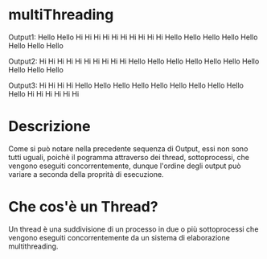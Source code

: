 # multiThreading

Output1: Hello Hello Hi Hi Hi Hi Hi Hi Hi Hi Hi Hi Hello Hello Hello Hello Hello Hello Hello Hello

Output2: Hi Hi Hi Hi Hi Hi Hi Hi Hi Hi Hello Hello Hello Hello Hello Hello Hello Hello Hello Hello

Output3: Hi Hi Hi Hi Hello Hello Hello Hello Hello Hello Hello Hello Hello Hello Hi Hi Hi Hi Hi Hi

# Descrizione 

Come si può notare nella precedente sequenza di Output, essi non sono tutti uguali, poichè il pogramma attraverso dei thread, sottoprocessi, che vengono eseguiti concorrentemente, dunque l'ordine degli output può variare a seconda della proprità di esecuzione.

# Che cos'è un Thread?

Un thread è una suddivisione di un processo in due o più sottoprocessi che vengono eseguiti concorrentemente da un sistema di elaborazione multithreading.

